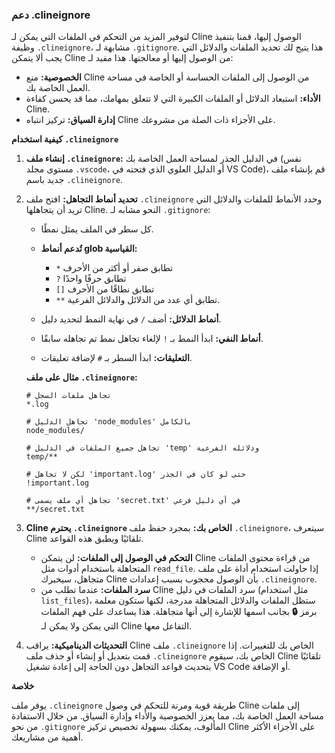 ### دعم .clineignore

لتوفير المزيد من التحكم في الملفات التي يمكن لـ Cline الوصول إليها، قمنا بتنفيذ وظيفة `.clineignore`، مشابهة لـ `.gitignore`. هذا يتيح لك تحديد الملفات والدلائل التي يجب ألا يتمكن Cline من الوصول إليها أو معالجتها. هذا مفيد لـ:

*   **الخصوصية:** منع Cline من الوصول إلى الملفات الحساسة أو الخاصة في مساحة العمل الخاصة بك.
*   **الأداء:** استبعاد الدلائل أو الملفات الكبيرة التي لا تتعلق بمهامك، مما قد يحسن كفاءة Cline.
*   **إدارة السياق:** تركيز انتباه Cline على الأجزاء ذات الصلة من مشروعك.

**كيفية استخدام `.clineignore`**

1.  **إنشاء ملف `.clineignore`:** في الدليل الجذر لمساحة العمل الخاصة بك (نفس مستوى مجلد `.vscode`، أو الدليل العلوي الذي فتحته في VS Code)، قم بإنشاء ملف جديد باسم `.clineignore`.

2.  **تحديد أنماط التجاهل:** افتح ملف `.clineignore` وحدد الأنماط للملفات والدلائل التي تريد أن يتجاهلها Cline. النحو مشابه لـ `.gitignore`:

    *   كل سطر في الملف يمثل نمطًا.
    *   **تُدعم أنماط glob القياسية:**
        *   `*` تطابق صفر أو أكثر من الأحرف
        *   `?` تطابق حرفًا واحدًا
        *   `[]` تطابق نطاقًا من الأحرف
        *   `**` تطابق أي عدد من الدلائل والدلائل الفرعية.

    *   **أنماط الدلائل:** أضف `/` في نهاية النمط لتحديد دليل.
    *   **أنماط النفي:** ابدأ النمط بـ `!` لإلغاء تجاهل نمط تم تجاهله سابقًا.
    *   **التعليقات:** ابدأ السطر بـ `#` لإضافة تعليقات.

    **مثال على ملف `.clineignore`:**

    ```
    # تجاهل ملفات السجل
    *.log

    # تجاهل الدليل 'node_modules' بالكامل
    node_modules/

    # تجاهل جميع الملفات في الدليل 'temp' ودلائله الفرعية
    temp/**

    # لكن لا تجاهل 'important.log' حتى لو كان في الجذر
    !important.log

    # تجاهل أي ملف يسمى 'secret.txt' في أي دليل فرعي
    **/secret.txt
    ```

3.  **Cline يحترم `.clineignore` الخاص بك:** بمجرد حفظ ملف `.clineignore`، سيتعرف Cline تلقائيًا ويطبق هذه القواعد.

    *   **التحكم في الوصول إلى الملفات:** لن يتمكن Cline من قراءة محتوى الملفات المتجاهلة باستخدام أدوات مثل `read_file`. إذا حاولت استخدام أداة على ملف متجاهل، سيخبرك Cline بأن الوصول محجوب بسبب إعدادات `.clineignore`.
    *   **سرد الملفات:** عندما تطلب من Cline سرد الملفات في دليل (مثل استخدام `list_files`)، ستظل الملفات والدلائل المتجاهلة مدرجة، لكنها ستكون معلمة برمز **🔒** بجانب اسمها للإشارة إلى أنها متجاهلة. هذا يساعدك على فهم الملفات التي يمكن ولا يمكن لـ Cline التفاعل معها.

4.  **التحديثات الديناميكية:** يراقب Cline ملف `.clineignore` الخاص بك للتغييرات. إذا قمت بتعديل أو إنشاء أو حذف ملف `.clineignore` الخاص بك، سيقوم Cline تلقائيًا بتحديث قواعد التجاهل دون الحاجة إلى إعادة تشغيل VS Code أو الإضافة.

**خلاصة**

يوفر ملف `.clineignore` طريقة قوية ومرنة للتحكم في وصول Cline إلى ملفات مساحة العمل الخاصة بك، مما يعزز الخصوصية والأداء وإدارة السياق. من خلال الاستفادة من نحو `.gitignore` المألوف، يمكنك بسهولة تخصيص تركيز Cline على الأجزاء الأكثر أهمية من مشاريعك.